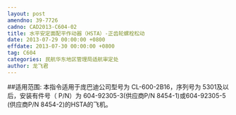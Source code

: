 ```yaml
---
layout: post
amendno: 39-7726
cadno: CAD2013-C604-02
title: 水平安定面配平作动器（HSTA）-正齿轮螺栓松动
date: 2013-07-29 00:00:00 +0800
effdate: 2013-07-30 00:00:00 +0800
tag: C604
categories: 民航华东地区管理局适航审定处
author: 龙飞君
---
```


##适用范围:
本指令适用于庞巴迪公司型号为 CL-600-2B16，序列号为 5301及以后，安装有件号（ P/N）为 604-92305-3(供应商P/N 8454-1)或604-92305-5 (供应商P/N 8454-2)的HSTA的飞机。

